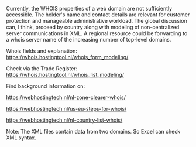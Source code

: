 Currently, the WHOIS properties of a web domain are not sufficiently accessible. The holder's name and contact details are relevant for customer protection and manageable administrative workload. The global discussion can, I think, proceed by country along with modeling of non-centralized server communications in XML. A regional resource could be forwarding to a whois server name of the increasing number of top-level domains.

Whois fields and explanation: https://whois.hostingtool.nl/whois_form_modeling/

Check via the Trade Register: https://whois.hostingtool.nl/whois_list_modeling/

Find background information on:

https://webhostingtech.nl/nl-zone-clearer-whois/

https://webhostingtech.nl/us-eu-steps-for-whois/

https://webhostingtech.nl/nl-country-list-whois/

Note: The XML files contain data from two domains. So Excel can check XML syntax.
